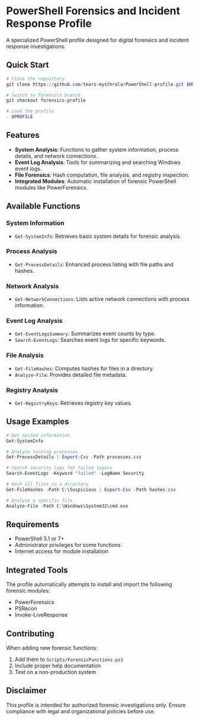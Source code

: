 # PowerShell Forensics and Incident Response Profile

A specialized PowerShell profile designed for digital forensics and incident response investigations.

## Quick Start

```powershell
# Clone the repository
git clone https://github.com/tears-mysthrala/PowerShell-profile.git $HOME\Documents\PowerShell

# Switch to forensics branch
git checkout forensics-profile

# Load the profile
. $PROFILE
```

## Features

- **System Analysis**: Functions to gather system information, process details, and network connections.
- **Event Log Analysis**: Tools for summarizing and searching Windows event logs.
- **File Forensics**: Hash computation, file analysis, and registry inspection.
- **Integrated Modules**: Automatic installation of forensic PowerShell modules like PowerForensics.

## Available Functions

### System Information

- `Get-SystemInfo`: Retrieves basic system details for forensic analysis.

### Process Analysis

- `Get-ProcessDetails`: Enhanced process listing with file paths and hashes.

### Network Analysis

- `Get-NetworkConnections`: Lists active network connections with process information.

### Event Log Analysis

- `Get-EventLogsSummary`: Summarizes event counts by type.
- `Search-EventLogs`: Searches event logs for specific keywords.

### File Analysis

- `Get-FileHashes`: Computes hashes for files in a directory.
- `Analyze-File`: Provides detailed file metadata.

### Registry Analysis

- `Get-RegistryKeys`: Retrieves registry key values.

## Usage Examples

```powershell
# Get system information
Get-SystemInfo

# Analyze running processes
Get-ProcessDetails | Export-Csv -Path processes.csv

# Search security logs for failed logins
Search-EventLogs -Keyword "failed" -LogName Security

# Hash all files in a directory
Get-FileHashes -Path C:\Suspicious | Export-Csv -Path hashes.csv

# Analyze a specific file
Analyze-File -Path C:\Windows\System32\cmd.exe
```

## Requirements

- PowerShell 5.1 or 7+
- Administrator privileges for some functions
- Internet access for module installation

## Integrated Tools

The profile automatically attempts to install and import the following forensic modules:

- PowerForensics
- PSRecon
- Invoke-LiveResponse

## Contributing

When adding new forensic functions:

1. Add them to `Scripts/ForensicFunctions.ps1`
2. Include proper help documentation
3. Test on a non-production system

## Disclaimer

This profile is intended for authorized forensic investigations only. Ensure compliance with legal and organizational policies before use.

